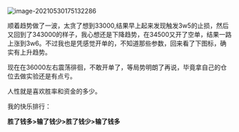 

![image-20210530175132286](D:\TradeNote\20210530.assets\image-20210530175132286.png)

顺着趋势做了一波，太贪了想到33000,结果早上起来发现触发3w5的止损，然后又回到了343000的样子，我心想还是下降趋势，在34500又开了空单，结果一路上涨到3w6。不过我也是凭感觉开单的，不知道那些参数，回来看了下图标，确实有上升趋势。

现在在36000左右震荡徘徊，不敢开单了，等局势明朗了再说，毕竟拿自己的仓位去做实验还是有点亏。

人性就是喜欢胜率和资金的多少。

我的快乐排行：

**胜了钱多>输了钱少>胜了钱少>输了钱多**

